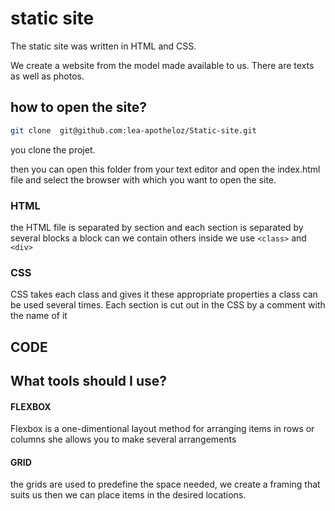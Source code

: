 # static site
The static site was written in HTML and CSS.

We create a website from the model made available to us.
There are texts as well as photos.

## how to open the site?

```bash
git clone  git@github.com:lea-apotheloz/Static-site.git
```
you clone the projet.

then you can open this folder from your text editor and open the index.html file and select the browser with which you want to open the site.

### HTML

the HTML file is separated by section and each section is separated by several blocks 
a block can we contain others inside 
we use 
`<class>` and `<div>`


### CSS

CSS takes each class and gives it these appropriate properties 
a class can be used several times.
Each section is cut out in the CSS by a comment with the name of it

## CODE

## What tools should I use?

#### FLEXBOX
 
 Flexbox is a one-dimentional layout method for arranging items in rows or columns 
 she allows you to make several arrangements

 #### GRID

 the grids are used to predefine the space needed, we create a framing that suits us then we can place items in the desired locations.